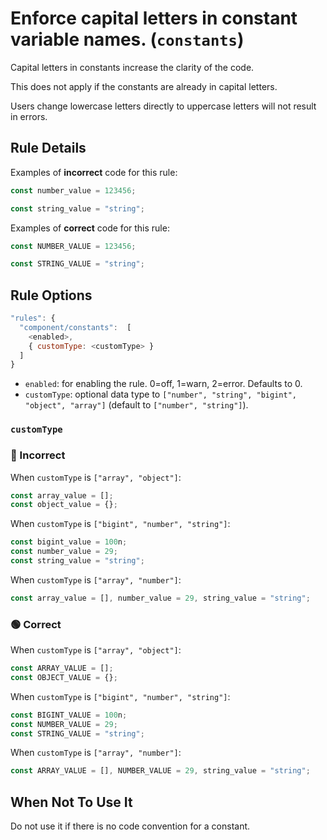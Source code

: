 # Enforce capital letters in constant variable names. (`constants`)

Capital letters in constants increase the clarity of the code.

This does not apply if the constants are already in capital letters.

Users change lowercase letters directly to uppercase letters will not result in errors.

## Rule Details

Examples of **incorrect** code for this rule:

```jsx
const number_value = 123456;
```

```jsx
const string_value = "string";
```

Examples of **correct** code for this rule:

```jsx
const NUMBER_VALUE = 123456;
```

```jsx
const STRING_VALUE = "string";
```

## Rule Options

```js
"rules": {
  "component/constants":  [
    <enabled>,
    { customType: <customType> }
  ]
}
```

- `enabled`: for enabling the rule. 0=off, 1=warn, 2=error. Defaults to 0.
- `customType`: optional data type to `["number", "string", "bigint", "object", "array"]` (default to `["number", "string"]`).

### `customType`

### 🔴 Incorrect

When `customType` is `["array", "object"]`:

```jsx
const array_value = [];
const object_value = {};
```

When `customType` is `["bigint", "number", "string"]`:

```jsx
const bigint_value = 100n;
const number_value = 29;
const string_value = "string";
```

When `customType` is `["array", "number"]`:

```jsx
const array_value = [], number_value = 29, string_value = "string";
```

### 🟢 Correct

When `customType` is `["array", "object"]`:

```jsx
const ARRAY_VALUE = [];
const OBJECT_VALUE = {};
```

When `customType` is `["bigint", "number", "string"]`:

```jsx
const BIGINT_VALUE = 100n;
const NUMBER_VALUE = 29;
const STRING_VALUE = "string";
```

When `customType` is `["array", "number"]`:

```jsx
const ARRAY_VALUE = [], NUMBER_VALUE = 29, string_value = "string";
```

## When Not To Use It

Do not use it if there is no code convention for a constant.
